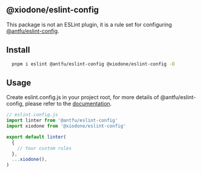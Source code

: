 <h2>@xiodone/eslint-config</h2>

This package is not an ESLint plugin, it is a rule set for configuring [@antfu/eslint-config](https://github.com/antfu/eslint-config).

## Install

```bash
  pnpm i eslint @antfu/eslint-config @xiodone/eslint-config -D
```

## Usage

Create eslint.config.js in your project root, for more details of @antfu/eslint-config, please refer to the [documentation](https://github.com/antfu/eslint-config/blob/main/README.md).

```ts
// eslint.config.js
import linter from '@antfu/eslint-config'
import xiodone from '@xiodone/eslint-config'

export default linter(
  {
    // Your custom rules
  },
  ...xiodone(),
)
```

